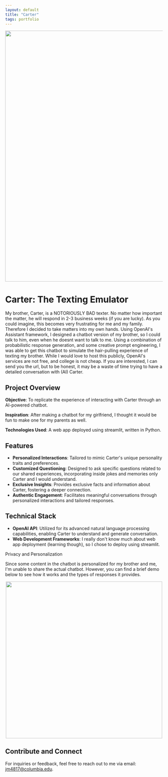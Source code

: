 ```yaml
---
layout: default
title: "Carter"
tags: portfolio 
---
```


<div style="text-align: center;">
  <img src="{{ site.baseurl }}/assets/img/carter.png" aalt="screenshot" style="width: 800px; height: auto;">
</div>

# Carter: The Texting Emulator
My brother, Carter, is a NOTORIOUSLY BAD texter. No matter how important the matter, he will respond in 2-3 business weeks (if you are lucky). As you could imagine, this becomes very frustrating for me and my family. Therefore I decided to take matters into my own hands. Using OpenAI's Assistant framework, I designed a chatbot version of my brother, so I could talk to him, even when he doesnt want to talk to me. Using a combination of probabilistic response generation, and some creative prompt engineering, I was able to get this chatbot to simulate the hair-pulling experience of texting my brother. While I would love to host this publicly, OpenAI's services are not free, and college is not cheap. If you are interested, I can send you the url, but to be honest, it may be a waste of time trying to have a detailed conversation with (AI) Carter.

## Project Overview

**Objective**: To replicate the experience of interacting with Carter through an AI-powered chatbot. 

**Inspiration**: After making a chatbot for my girlfriend, I thought it would be fun to make one for my parents as well. 

**Technologies Used**: A web app deployed using streamlit, written in Python.

## Features

- **Personalized Interactions**: Tailored to mimic Carter's unique personality traits and preferences.
- **Customized Questioning**: Designed to ask specific questions related to our shared experiences, incorporating inside jokes and memories only Carter and I would understand.
- **Exclusive Insights**: Provides exclusive facts and information about Carter, fostering a deeper connection.
- **Authentic Engagement**: Facilitates meaningful conversations through personalized interactions and tailored responses.

## Technical Stack

- **OpenAI API**: Utilized for its advanced natural language processing capabilities, enabling Carter to understand and generate conversation.
- **Web Development Frameworks**: I really don't know much about web app deployment (learning though), so I chose to deploy using streamlit.

Privacy and Personalization

Since some content in the chatbot is personalized for my brother and me, I'm unable to share the actual chatbot. However, you can find a brief demo below to see how it works and the types of responses it provides.

<div style="text-align: center;">
  <img src="{{ site.baseurl }}/assets/img/carter.gif" aalt="demo" style="width: 500px; height: auto;">
</div>

## Contribute and Connect
For inquiries or feedback, feel free to reach out to me via email: jm4817@columbia.edu.
